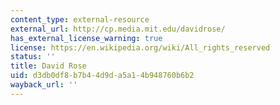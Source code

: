 ```yaml
---
content_type: external-resource
external_url: http://cp.media.mit.edu/davidrose/
has_external_license_warning: true
license: https://en.wikipedia.org/wiki/All_rights_reserved
status: ''
title: David Rose
uid: d3db0df8-b7b4-4d9d-a5a1-4b948760b6b2
wayback_url: ''
---
```

